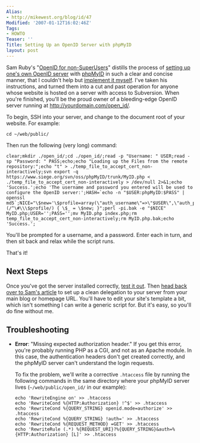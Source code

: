 ```yaml
---
Alias:
- http://mikewest.org/blog/id/47
Modified: '2007-01-12T16:02:46Z'
Tags:
- HOWTO
Teaser: ''
Title: Setting Up an OpenID Server with phpMyID
layout: post
---
```

Sam Ruby's "[OpenID for non-SuperUsers][sam_openID]" distills the process of
[setting up one's own OpenID server][setup] with [phpMyID][] in such a clear and
concise manner, that I couldn't help but [implement it myself][my_server].  I've taken his
instructions, and turned them into a cut and past operation for anyone whose
website is hosted on a server with access to Subversion.  When you're
finished, you'll be the proud owner of a bleeding-edge OpenID server running
at http://yourdomain.com/open_id/.

To begin, SSH into your server, and change to the document root of your
website.  For example:

    cd ~/web/public/

Then run the following (very long) command:

    clear;mkdir ./open_id/;cd ./open_id/;read -p "Username: " USER;read -sp "Password: " PASS;echo;echo "Loading up the Files from the remote repository:";echo "t" > ./temp_file_to_accept_cert_non-interactively;svn export -q https://www.siege.org/svn/oss/phpMyID/trunk/MyID.php < ./temp_file_to_accept_cert_non-interactively > /dev/null 2>&1;echo 'Success.';echo 'The username and password you entered will be used to configure the OpenID server:';HASH=`echo -n "$USER:phpMyID:$PASS" | openssl md5`;NICE="\$new='\$profile=array(\"auth_username\"=>\"$USER\",\"auth_password\"=>\"$HASH\");';if (/^\#\\\$profile/) { \$_ = \$new; }";perl -pi.bak -e "$NICE" MyID.php;USER='';PASS='';mv MyID.php index.php;rm temp_file_to_accept_cert_non-interactively;rm MyID.php.bak;echo 'Success.';

You'll be prompted for a username, and a password.  Enter each in turn, and then sit back and relax while the script runs.

That's it!

Next Steps
----------

Once you've got the server installed correctly, [test it out][test].  Then
[head back over to Sam's article][next_steps] to set up a clean delegation to
your server from your main blog or homepage URL.  You'll have to edit your
site's template a bit, which isn't something I can write a generic script for.
But it's easy, so you'll do fine without me.

Troubleshooting
---------------

*   __Error__: "Missing expected authorization header."  If you get this
    error, you're probably running PHP as a CGI, and not as an Apache module.
    In this case, the authentication headers don't get created correctly, and
    the phpMyID server can't understand the login requests.
    
    To fix the problem, we'll write a corrective `.htaccess` file by running
    the following commands in the same directory where your phpMyID server
    lives (`~/web/public/open_id/` in our example):
    
        echo 'RewriteEngine on' >> .htaccess
        echo 'RewriteCond %{HTTP:Authorization} !^$' >> .htaccess
        echo 'RewriteCond %{QUERY_STRING} openid.mode=authorize' >> .htaccess
        echo 'RewriteCond %{QUERY_STRING} !auth=' >> .htaccess
        echo 'RewriteCond %{REQUEST_METHOD} =GET' >> .htaccess
        echo 'RewriteRule (.*) %{REQUEST_URI}?%{QUERY_STRING}&auth=%{HTTP:Authorization} [L]' >> .htaccess

[sam_openID]: http://www.intertwingly.net/blog/2007/01/03/OpenID-for-non-SuperUsers "Sam Ruby: 'OpenID for non-SuperUsers"
[setup]: http://www.intertwingly.net/blog/2007/01/03/OpenID-for-non-SuperUsers#MasterOfYourDomain
[next_steps]: http://www.intertwingly.net/blog/2007/01/03/OpenID-for-non-SuperUsers#claimYourBlog
[phpMyID]: http://siege.org/projects/phpMyID "phpMyID: A standalone, single user, OpenID Identity Provider"
[test]: http://www.openidenabled.com/resources/openid-test/checkup "Test your OpenID Setup"
[my_server]: https://mikewest.org/open_id/ "Mike West's OpenID Server"